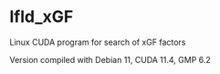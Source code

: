 # lfld_xGF
Linux CUDA program for search of xGF factors

Version compiled with Debian 11, CUDA 11.4, GMP 6.2
